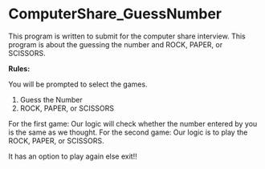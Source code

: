 # ComputerShare_GuessNumber
This program is written to submit for the computer share interview. This program is about the guessing the number and ROCK, PAPER, or SCISSORS.


<b>Rules:</b>

You will be prompted to select the games.
1. Guess the Number
2. ROCK, PAPER, or SCISSORS

For the first game: Our logic will check whether the number entered by you is the same as we thought.
For the second game: Our logic is to play the ROCK, PAPER, or SCISSORS.

It has an option to play again else exit!!